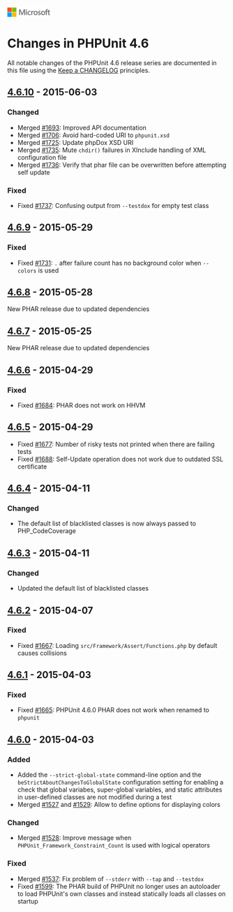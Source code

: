 ![](./media/solutions-microsoft-logo-small.png)
# Changes in PHPUnit 4.6

All notable changes of the PHPUnit 4.6 release series are documented in this file using the [Keep a CHANGELOG](http://keepachangelog.com/) principles.

## [4.6.10] - 2015-06-03

### Changed

* Merged [#1693](https://github.com/sebastianbergmann/phpunit/pull/1693): Improved API documentation
* Merged [#1706](https://github.com/sebastianbergmann/phpunit/pull/1706): Avoid hard-coded URI to `phpunit.xsd`
* Merged [#1725](https://github.com/sebastianbergmann/phpunit/pull/1725): Update phpDox XSD URI
* Merged [#1735](https://github.com/sebastianbergmann/phpunit/pull/1735): Mute `chdir()` failures in XInclude handling of XML configuration file
* Merged [#1736](https://github.com/sebastianbergmann/phpunit/pull/1736): Verify that phar file can be overwritten before attempting self update

### Fixed

* Fixed [#1737](https://github.com/sebastianbergmann/phpunit/issues/1737): Confusing output from `--testdox` for empty test class

## [4.6.9] - 2015-05-29

### Fixed

* Fixed [#1731](https://github.com/sebastianbergmann/phpunit/issues/1731): `.` after failure count has no background color when `--colors` is used

## [4.6.8] - 2015-05-28

New PHAR release due to updated dependencies

## [4.6.7] - 2015-05-25

New PHAR release due to updated dependencies

## [4.6.6] - 2015-04-29

### Fixed

* Fixed [#1684](https://github.com/sebastianbergmann/phpunit/issues/1684): PHAR does not work on HHVM

## [4.6.5] - 2015-04-29

* Fixed [#1677](https://github.com/sebastianbergmann/phpunit/issues/1677): Number of risky tests not printed when there are failing tests
* Fixed [#1688](https://github.com/sebastianbergmann/phpunit/issues/1688): Self-Update operation does not work due to outdated SSL certificate

## [4.6.4] - 2015-04-11

### Changed

* The default list of blacklisted classes is now always passed to PHP_CodeCoverage

## [4.6.3] - 2015-04-11

### Changed

* Updated the default list of blacklisted classes

## [4.6.2] - 2015-04-07

### Fixed

* Fixed [#1667](https://github.com/sebastianbergmann/phpunit/issues/1667): Loading `src/Framework/Assert/Functions.php` by default causes collisions

## [4.6.1] - 2015-04-03

### Fixed

* Fixed [#1665](https://github.com/sebastianbergmann/phpunit/issues/1665): PHPUnit 4.6.0 PHAR does not work when renamed to `phpunit`

## [4.6.0] - 2015-04-03

### Added

* Added the `--strict-global-state` command-line option and the `beStrictAboutChangesToGlobalState` configuration setting for enabling a check that global variabes, super-global variables, and static attributes in user-defined classes are not modified during a test
* Merged [#1527](https://github.com/sebastianbergmann/phpunit/issues/1527) and [#1529](https://github.com/sebastianbergmann/phpunit/issues/1529): Allow to define options for displaying colors

### Changed

* Merged [#1528](https://github.com/sebastianbergmann/phpunit/issues/1528): Improve message when `PHPUnit_Framework_Constraint_Count` is used with logical operators

### Fixed

* Merged [#1537](https://github.com/sebastianbergmann/phpunit/issues/1537): Fix problem of `--stderr` with `--tap` and `--testdox`
* Fixed [#1599](https://github.com/sebastianbergmann/phpunit/issues/1599): The PHAR build of PHPUnit no longer uses an autoloader to load PHPUnit's own classes and instead statically loads all classes on startup

[4.6.10]: https://github.com/sebastianbergmann/phpunit/compare/4.6.9...4.6.10
[4.6.9]: https://github.com/sebastianbergmann/phpunit/compare/4.6.8...4.6.9
[4.6.8]: https://github.com/sebastianbergmann/phpunit/compare/4.6.7...4.6.8
[4.6.7]: https://github.com/sebastianbergmann/phpunit/compare/4.6.6...4.6.7
[4.6.6]: https://github.com/sebastianbergmann/phpunit/compare/4.6.5...4.6.6
[4.6.5]: https://github.com/sebastianbergmann/phpunit/compare/4.6.4...4.6.5
[4.6.4]: https://github.com/sebastianbergmann/phpunit/compare/4.6.3...4.6.4
[4.6.3]: https://github.com/sebastianbergmann/phpunit/compare/4.6.2...4.6.3
[4.6.2]: https://github.com/sebastianbergmann/phpunit/compare/4.6.1...4.6.2
[4.6.1]: https://github.com/sebastianbergmann/phpunit/compare/4.6.0...4.6.1
[4.6.0]: https://github.com/sebastianbergmann/phpunit/compare/4.5...4.6.0


